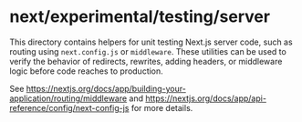 # next/experimental/testing/server

This directory contains helpers for unit testing Next.js server code, such as
routing using `next.config.js` or `middleware`. These utilities can be used to
verify the behavior of redirects, rewrites, adding headers, or middleware logic
before code reaches to production.

See https://nextjs.org/docs/app/building-your-application/routing/middleware
and https://nextjs.org/docs/app/api-reference/config/next-config-js for more details.
